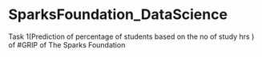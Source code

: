 # SparksFoundation_DataScience
Task 1(Prediction of percentage of students based on the no of study hrs ) of #GRIP of The Sparks Foundation 
